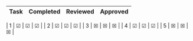 | Task      | Completed         | Reviewed | Approved
| ------------- |:-------------:| -----:| ------ 

| 1   | &#x2611; | &#x2611; | &#x2611; |
| 2      | &#x2611;      |   &#x2611; | &#x2611; |
| 3 | &#x2612;      |    &#x2612; | &#x2612; |
| 4 | &#x2611;     |    &#x2611; | &#x2611; |
| 5 | &#x2612;    |    &#x2612; | &#x2612; |


